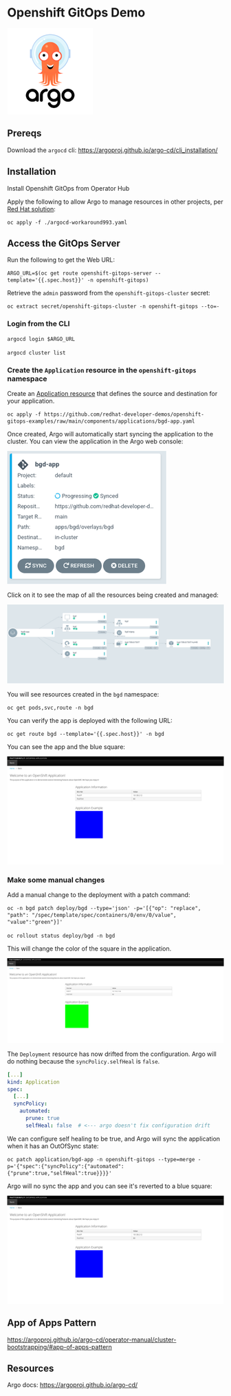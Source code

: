 # Openshift GitOps Demo

<img src="images/argocd-logo.png" width="200">

## Prereqs

Download the `argocd` cli: https://argoproj.github.io/argo-cd/cli_installation/

## Installation

Install Openshift GitOps from Operator Hub

Apply the following to allow Argo to manage resources in other projects, per [Red Hat solution](https://access.redhat.com/solutions/6012601):

```
oc apply -f ./argocd-workaround993.yaml
```

## Access the GitOps Server

Run the following to get the Web URL:

```
ARGO_URL=$(oc get route openshift-gitops-server --template='{{.spec.host}}' -n openshift-gitops)
```

Retrieve the `admin` password from the `openshift-gitops-cluster` secret:

```
oc extract secret/openshift-gitops-cluster -n openshift-gitops --to=-
```

### Login from the CLI

```
argocd login $ARGO_URL

argocd cluster list
```


### Create the `Application` resource in the `openshift-gitops` namespace

Create an [Application resource](https://github.com/redhat-developer-demos/openshift-gitops-examples/raw/main/components/applications/bgd-app.yaml) that defines the source and destination for your application.

```
oc apply -f https://github.com/redhat-developer-demos/openshift-gitops-examples/raw/main/components/applications/bgd-app.yaml
```

Once created, Argo will automatically start syncing the application to the cluster. You can view the application in the Argo web console:

![](images/bgd-app.png)

Click on it to see the map of all the resources being created and managed:

![](images/synced-app.png)

You will see resources created in the `bgd` namespace:

```
oc get pods,svc,route -n bgd
```

You can verify the app is deployed with the following URL:

```
oc get route bgd --template='{{.spec.host}}' -n bgd
```

You can see the app and the blue square:

![](images/bgd.png)

### Make some manual changes

Add a manual change to the deployment with a patch command:

```
oc -n bgd patch deploy/bgd --type='json' -p='[{"op": "replace", "path": "/spec/template/spec/containers/0/env/0/value", "value":"green"}]'

oc rollout status deploy/bgd -n bgd
```

This will change the color of the square in the application.

![](images/bgd-green.png)

The `Deployment` resource has now drifted from the configuration. Argo will do nothing because the `syncPolicy.selfHeal` is `false`.

```yaml
[...]
kind: Application
spec:
  [...]
  syncPolicy:
    automated:
      prune: true
      selfHeal: false  # <--- argo doesn't fix configuration drift
```

We can configure self healing to be true, and Argo will sync the application when it has an OutOfSync state:

```
oc patch application/bgd-app -n openshift-gitops --type=merge -p='{"spec":{"syncPolicy":{"automated":{"prune":true,"selfHeal":true}}}}'
```

Argo will no sync the app and you can see it's reverted to a blue square:

![](images/bgd.png)

## App of Apps Pattern

https://argoproj.github.io/argo-cd/operator-manual/cluster-bootstrapping/#app-of-apps-pattern

## Resources

Argo docs: https://argoproj.github.io/argo-cd/
